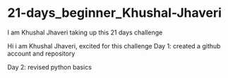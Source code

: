 # 21-days_beginner_Khushal-Jhaveri
I am Khushal Jhaveri taking up this 21 days challenge

Hi i am Khushal Jhaveri, excited for this challenge
Day 1: created a github account and repository

Day 2: revised python basics
